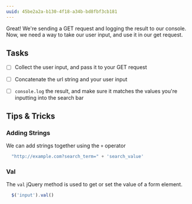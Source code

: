 ```yaml
---
uuid: 45be2a2a-b130-4f18-a34b-bd8fbf3cb181
---
```



Great! We're sending a GET request and logging the result to our console. Now, we need a way
to take our user input, and use it in our get request.

## Tasks

- [ ] Collect the user input, and pass it to your GET request
- [ ] Concatenate the url string and your user input
- [ ] `console.log` the result, and make sure it matches the values you're inputting into the search bar


## Tips & Tricks

### Adding Strings

We can add strings together using the `+` operator

```javascript
  "http://example.com?search_term=" + 'search_value'
```

### Val

The `val` jQuery method is used to get or set the value of a form element.

```javascript
  $('input').val()
```
